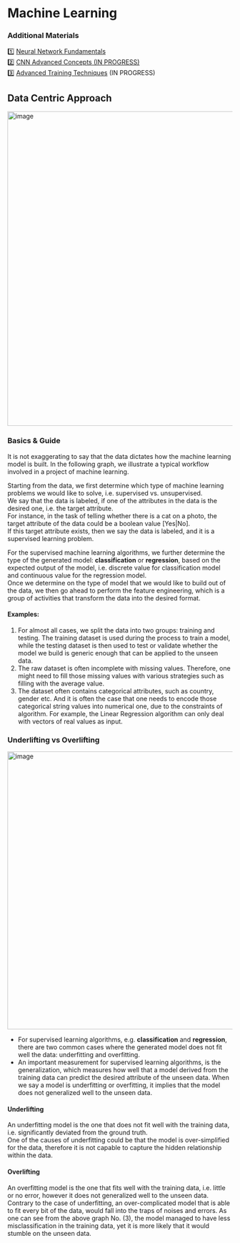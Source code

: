 # Machine Learning

### Additional Materials
1️⃣ [Neural Network Fundamentals](https://github.com/Glareone/AI-LLM-RAG-best-practices/blob/main/ML/Neural%20Network%20Fundamentals.md)  
2️⃣ [CNN Advanced Concepts (IN PROGRESS)](https://github.com/Glareone/AI-LLM-RAG-best-practices/blob/main/ML/CNN%20Advanced%20Concepts.md)  
3️⃣ [Advanced Training Techniques](https://github.com/Glareone/AI-LLM-RAG-best-practices/edit/main/ML/Readme.md) (IN PROGRESS)    

## Data Centric Approach
<img width="704" alt="image" src="https://github.com/user-attachments/assets/cd26f12a-dc14-4896-ba30-1025c3b19890" />

### Basics & Guide
It is not exaggerating to say that the data dictates how the machine learning model is built. In the following graph, we illustrate a typical workflow involved in a project of machine learning.

Starting from the data, we first determine which type of machine learning problems we would like to solve, i.e. supervised vs. unsupervised.  
We say that the data is labeled, if one of the attributes in the data is the desired one, i.e. the target attribute.  
For instance, in the task of telling whether there is a cat on a photo, the target attribute of the data could be a boolean value [Yes|No].  
If this target attribute exists, then we say the data is labeled, and it is a supervised learning problem. 

For the supervised machine learning algorithms, we further determine the type of the generated model: **classification** or **regression**, based on the expected output of the model, i.e. discrete value for classification model and continuous value for the regression model.  
Once we determine on the type of model that we would like to build out of the data, we then go ahead to perform the feature engineering, which is a group of activities that transform the data into the desired format.  


#### Examples:
1. For almost all cases, we split the data into two groups: training and testing. The training dataset is used during the process to train a model, while the testing dataset is then used to test or validate whether the model we build is generic enough that can be applied to the unseen data. 
2. The raw dataset is often incomplete with missing values. Therefore, one might need to fill those missing values with various strategies such as filling with the average value. 
3. The dataset often contains categorical attributes, such as country, gender etc. And it is often the case that one needs to encode those categorical string values into numerical one, due to the constraints of algorithm. For example, the Linear Regression algorithm can only deal with vectors of real values as input. 

### Underlifting vs Overlifting
<img width="622" alt="image" src="https://github.com/user-attachments/assets/bf45e84d-00ac-43f1-bc2b-46b8614628ab" />

* For supervised learning algorithms, e.g. **classification** and **regression**, there are two common cases where the generated model does not fit well the data: underfitting and overfitting. 
* An important measurement for supervised learning algorithms, is the generalization, which measures how well that a model derived from the training data can predict the desired attribute of the unseen data. When we say a model is underfitting or overfitting, it implies that the model does not generalized well to the unseen data. 

#### Underlifting
An underfitting model is the one that does not fit well with the training data, i.e. significantly deviated from the ground truth.  
One of the causes of underfitting could be that the model is over-simplified for the data, therefore it is not capable to capture the hidden relationship within the data.  

#### Overlifting
An overfitting model is the one that fits well with the training data, i.e. little or no error, however it does not generalized well to the unseen data.  
Contrary to the case of underfitting, an over-complicated model that is able to fit every bit of the data, would fall into the traps of noises and errors. As one can see from the above graph No. (3), the model managed to have less misclassification in the training data, yet it is more likely that it would stumble on the unseen data.

